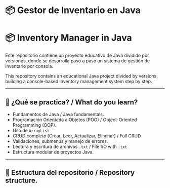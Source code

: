 # 📦 Gestor de Inventario en Java  
# 📦 Inventory Manager in Java

Este repositorio contiene un proyecto educativo de Java dividido por versiones, donde se desarrolla paso a paso un sistema de gestión de inventario por consola.

This repository contains an educational Java project divided by versions, building a console-based inventory management system step by step.

---

## 🧠 ¿Qué se practica? / What do you learn?

- Fundamentos de Java / Java fundamentals.
- Programación Orientada a Objetos (POO) / Object-Oriented Programming (OOP).
- Uso de `ArrayList`  
- CRUD completo (Crear, Leer, Actualizar, Eliminar) / Full CRUD  
- Validaciones, submenús y manejo de errores.
- Lectura y escritura de archivos `.txt` / File I/O with `.txt`  
- Estructura modular de proyectos Java.

---

## 📂 Estructura del repositorio / Repository structure.

